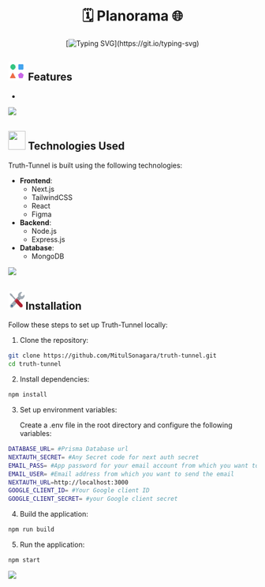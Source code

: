<html>
  <div align="center">

# 🗓️ Planorama 🌐
[![Typing SVG](https://readme-typing-svg.herokuapp.com?font=Rubik+Distressed&size=32&pause=1000&background=E0E7FF00&vCenter=true&random=true&width=435&lines=Welcome+to+Planorama+!)](https://git.io/typing-svg)
</div>

<h2><img src="https://github.com/Yash-Vashishth/Planorama-Github/blob/main/imgsrc/icons8-diversity.gif" width = 35px height="38"> <b>Features</b></h2>
<ul>
  <li>
</ul>

<!--Line--> <img src="https://user-images.githubusercontent.com/74038190/212284100-561aa473-3905-4a80-b561-0d28506553ee.gif" width="900"> 
<h2><img src="https://media2.giphy.com/media/QssGEmpkyEOhBCb7e1/giphy.gif?cid=ecf05e47a0n3gi1bfqntqmob8g9aid1oyj2wr3ds3mg700bl&rid=giphy.gif" width="35px" height="38"> Technologies Used</h2>

Truth-Tunnel is built using the following technologies:

- **Frontend**:
  - Next.js
  - TailwindCSS
  - React
  - Figma
- **Backend**:
  - Node.js
  - Express.js
- **Database**:
  - MongoDB
<!--Line-->
<img src="https://user-images.githubusercontent.com/74038190/212284100-561aa473-3905-4a80-b561-0d28506553ee.gif" width="900">
<h2> <img src="https://github.com/Yash-Vashishth/Planorama-Github/blob/main/imgsrc/icons8-tools.gif" width="35px" height="38">Installation </h2>

Follow these steps to set up Truth-Tunnel locally:

1. Clone the repository:

```bash
git clone https://github.com/MitulSonagara/truth-tunnel.git
cd truth-tunnel
```

2. Install dependencies:

```bash
npm install
```

3. Set up environment variables:

   Create a .env file in the root directory and configure the following variables:

```bash
DATABASE_URL= #Prisma Database url
NEXTAUTH_SECRET= #Any Secret code for next auth secret
EMAIL_PASS= #App password for your email account from which you want to send the email
EMAIL_USER= #Email address from which you want to send the email
NEXTAUTH_URL=http://localhost:3000
GOOGLE_CLIENT_ID= #Your Google client ID
GOOGLE_CLIENT_SECRET= #your Google client secret
```

4. Build the application:

```bash
npm run build
```

5. Run the application:

```bash
npm start
```

<!--Line-->
<img src="https://user-images.githubusercontent.com/74038190/212284100-561aa473-3905-4a80-b561-0d28506553ee.gif" width="900">



